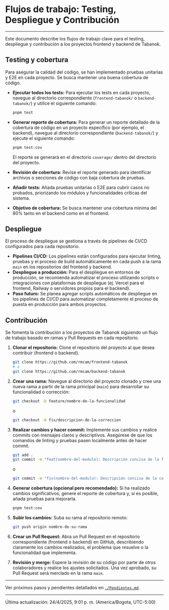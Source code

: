 # Flujos de trabajo: Testing, Despliegue y Contribución

---

Este documento describe los flujos de trabajo clave para el testing, despliegue y contribución a los proyectos frontend y backend de Tabanok.

## Testing y cobertura

Para asegurar la calidad del código, se han implementado pruebas unitarias y E2E en cada proyecto. Se busca mantener una buena cobertura de código.

*   **Ejecutar todos los tests:** Para ejecutar los tests en cada proyecto, navegue al directorio correspondiente (`frontend-tabanok/` o `backend-tabanok/`) y utilice el siguiente comando:

    ```bash
    pnpm test
    ```

*   **Generar reporte de cobertura:** Para generar un reporte detallado de la cobertura de código en un proyecto específico (por ejemplo, el backend), navegue al directorio correspondiente (`backend-tabanok/`) y ejecute el siguiente comando:

    ```bash
    pnpm test:cov
    ```

    El reporte se generará en el directorio `coverage/` dentro del directorio del proyecto.

*   **Revisión de cobertura:** Revise el reporte generado para identificar archivos o secciones de código con baja cobertura de pruebas.
*   **Añadir tests:** Añada pruebas unitarias o E2E para cubrir casos no probados, priorizando los módulos y funcionalidades críticas del sistema.
*   **Objetivo de cobertura:** Se busca mantener una cobertura mínima del 80% tanto en el backend como en el frontend.

## Despliegue

El proceso de despliegue se gestiona a través de pipelines de CI/CD configurados para cada repositorio.

*   **Pipelines CI/CD:** Los pipelines están configurados para ejecutar linting, pruebas y el proceso de build automáticamente en cada push a la rama `main` en los repositorios del frontend y backend.
*   **Despliegue a producción:** Para el despliegue en entornos de producción, se recomienda automatizar el proceso utilizando scripts o integraciones con plataformas de despliegue (ej. Vercel para el frontend, Railway o servidores propios para el backend).
*   **Paso futuro:** Se planea agregar scripts automáticos de despliegue en los pipelines de CI/CD para automatizar completamente el proceso de puesta en producción para ambos proyectos.

## Contribución

Se fomenta la contribución a los proyectos de Tabanok siguiendo un flujo de trabajo basado en ramas y Pull Requests en cada repositorio.

1.  **Clonar el repositorio:** Clone el repositorio del proyecto al que desea contribuir (frontend o backend).

    ```bash
    git clone https://github.com/rmcam/frontend-tabanok
    # o
    git clone https://github.com/rmcam/backend-tabanok
    ```

2.  **Crear una rama:** Navegue al directorio del proyecto clonado y cree una nueva rama a partir de la rama principal (`main`) para desarrollar su funcionalidad o corrección:

    ```bash
    git checkout -b feature/nombre-de-la-funcionalidad
    ```

    o

    ```bash
    git checkout -b fix/descripcion-de-la-correccion
    ```

3.  **Realizar cambios y hacer commit:** Implemente sus cambios y realice commits con mensajes claros y descriptivos. Asegúrese de que los comandos de linting y pruebas pasen localmente antes de hacer commit.

    ```bash
    git add .
    git commit -m "feat(nombre-del-modulo): Descripción concisa de la funcionalidad"
    ```

    o

    ```bash
    git commit -m "fix(nombre-del-modulo): Descripción concisa de la corrección"
    ```

4.  **Generar cobertura (opcional pero recomendado):** Si ha realizado cambios significativos, genere el reporte de cobertura y, si es posible, añada pruebas para mejorarla.

    ```bash
    pnpm test:cov
    ```

5.  **Subir los cambios:** Suba su rama al repositorio remoto:

    ```bash
    git push origin nombre-de-su-rama
    ```

6.  **Crear un Pull Request:** Abra un Pull Request en el repositorio correspondiente (frontend o backend) en GitHub, describiendo claramente los cambios realizados, el problema que resuelve o la funcionalidad que implementa.
7.  **Revisión y merge:** Espere la revisión de su código por parte de otros colaboradores y realice los ajustes solicitados. Una vez aprobado, su Pull Request será merclado en la rama `main`.

---

Ver próximos pasos y pendientes detallados en [`./Pendientes.md`](./Pendientes.md).

---

Última actualización: 24/4/2025, 9:01 p. m. (America/Bogota, UTC-5:00)
